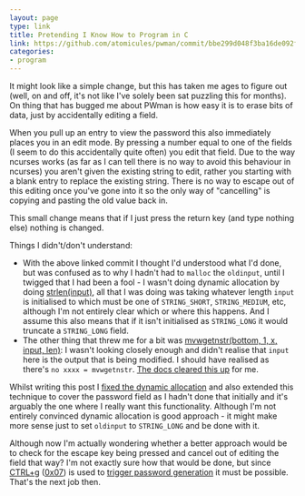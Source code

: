 ```yaml
---
layout: page
type: link
title: Pretending I Know How to Program in C
link: https://github.com/atomicules/pwman/commit/bbe299d048f3ba16de092fb6f83ac04f7071463b
categories: 
- program
---
```

It might look like a simple change, but this has taken me ages to figure out (well, on and off, it's not like I've solely been sat puzzling this for months). On thing that has bugged me about PWman is how easy it is to erase bits of data, just by accidentally editing a field. 

When you pull up an entry to view the password this also immediately places you in an edit mode. By pressing a number equal to one of the fields (I seem to do this accidentally quite often) you edit that field. Due to the way ncurses works (as far as I can tell there is no way to avoid this behaviour in ncurses) you aren't given the existing string to edit, rather you starting with a blank entry to replace the existing string. There is no way to escape out of this editing once you've gone into it so the only way of "cancelling" is copying and pasting the old value back in.

This small change means that if I just press the return key (and type nothing else) nothing is changed.

Things I didn't/don't understand:

- With the above linked commit I thought I'd understood what I'd done, but was confused as to why I hadn't had to `malloc` the `oldinput`, until I twigged that I had been a fool - I wasn't doing dynamic allocation by doing [strlen(input)](https://github.com/atomicules/pwman/commit/bbe299d048f3ba16de092fb6f83ac04f7071463b#L0R465), all that I was doing was taking whatever length `input` is initialised to which must be one of `STRING_SHORT`, `STRING_MEDIUM`, etc, although I'm not entirely clear which or where this happens. And I assume this also means that if it isn't initialised as `STRING_LONG` it would truncate a `STRING_LONG` field.
-  The other thing that threw me for a bit was [mvwgetnstr(bottom, 1, x, input, len)](https://github.com/atomicules/pwman/blob/bbe299d048f3ba16de092fb6f83ac04f7071463b/src/ui.c#L479): I wasn't looking closely enough and didn't realise that `input` here is the output that is being modified. I should have realised as there's `no xxxx = mvwgetnstr`. [The docs cleared this up](http://www.delorie.com/gnu/docs/ncurses/man/curs_getstr.3x.html) for me.

Whilst writing this post I [fixed the dynamic allocation](https://github.com/atomicules/pwman/commit/98593a8587ac129a32f1f978e119123897cec987#src/ui.c) and also extended this technique to cover the password field as I hadn't done that initially and it's arguably the one where I really want this functionality. Although I'm not entirely convinced dynamic allocation is good approach - it might make more sense just to set `oldinput` to `STRING_LONG` and be done with it. 

Although now I'm actually wondering whether a better approach would be to check for the escape key being pressed and cancel out of editing the field that way? I'm not exactly sure how that would be done, but since [CTRL+g](https://github.com/atomicules/pwman/blob/98593a8587ac129a32f1f978e119123897cec987/src/actions.c#L272) ([0x07](https://en.wikipedia.org/wiki/Talk:Control_key)) is used to [trigger password generation](https://github.com/atomicules/pwman/blob/98593a8587ac129a32f1f978e119123897cec987/src/ui.c#L578) it must be possible. That's the next job then.
